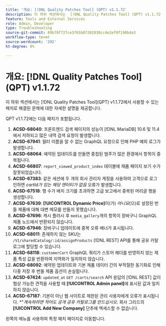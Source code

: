```yaml
---
title: '개요: [!DNL Quality Patches Tool] (QPT) v1.1.72'
description: 이 하위 섹션에서는  [!DNL Quality Patches Tool] (QPT) v1.1.72에서 사용할 수 있는 패치로 해결된 문제에 대한 자세한 설명을 제공합니다.
feature: Tools and External Services
role: Admin, Developer
type: Troubleshooting
source-git-commit: 89b78f72fce3f65b8f282038cc4e2ef0f190bda3
workflow-type: tm+mt
source-wordcount: '292'
ht-degree: 0%

---
```


# 개요: [!DNL Quality Patches Tool]&#x200B;(QPT) v1.1.72

이 하위 섹션에서는 [!DNL Quality Patches Tool]&#x200B;(QPT) v1.1.72에서 사용할 수 있는 패치로 해결된 문제에 대한 자세한 설명을 제공합니다.

QPT v1.1.72에는 다음 패치가 포함됩니다.
1. **ACSD-68040**: 프론트엔드 검색 페이지의 성능이 [!DNL MariaDB] 10.6 및 11.4에서 저하되고 많은 내역 검색 요청이 발생합니다.
1. **ACSD-67941**: 필터 이름을 알 수 없는 GraphQL 요청으로 인해 PHP 예외 로그가 발생합니다.
1. **ACSD-68064**: 예약된 업데이트를 만들면 중첩된 범주가 많은 환경에서 항목이 중복됩니다.
1. **ACSD-66807**: `report_viewed_product_index` 테이블에 제품 페이지 보기 수가 잘못되었습니다.
1. **ACSD-67383**: 같은 세션에 두 개의 회사 관리자 계정을 사용하여 고객으로 로그인하면 *cartId가 있는 해당 엔터티가 없음* 오류가 발생합니다.
1. **ACSD-67518**: 행 수가 배치 크기를 초과하면 고급 보고에서 중복된 머리글 행을 생성합니다.
1. **ACSD-67639**: **[!UICONTROL Dynamic Price]**&#x200B;이(가) *아니요*(으)로 설정된 번들 제품에 대해 대변 메모를 만들지 못했습니다.
1. **ACSD-67696**: 캐시 플러시 후 `media_gallery`개의 항목이 장바구니 GraphQL 제품 노드에서 반환되지 않습니다.
1. **ACSD-67946**: 장바구니 업데이트에 중복 오류 배너가 표시됩니다.
1. **ACSD-68011**: 존재하지 않는 SKU는 `/V1/sharedCatalog/:id/assignProducts` [!DNL REST] API를 통해 공유 카탈로그에 할당할 수 있습니다.
1. **ACSD-68118**: `customerCart` GraphQL 쿼리가 스토어 헤더를 반영하지 않는 제품 특성 값을 반환하여 지역화가 일치하지 않습니다.
1. **ACSD-68092**: 예약된 업데이트와 기본 제품 데이터 간의 부적절한 동기화로 인해 다중 저장 후 번들 제품 옵션이 손실됩니다.
1. **ACSD-67424**: `updated_at` `GET /carts/search` API 응답의 [!DNL REST] 값이 협상 가능한 견적을 사용할 때 **[!UICONTROL Admin panel]**&#x200B;에 표시된 값과 일치하지 않습니다.
1. **ACSD-67187**: 기본이 아닌 웹 사이트로 제한된 관리 사용자에게 오류가 표시됩니다. *&quot;*계속하려면 적어도 공개 공유 카탈로그를 만드십시오*. 회사 그리드의 **[!UICONTROL Add New Company]** 단추에 액세스할 수 없습니다.

왼쪽의 메뉴를 사용하여 특정 패치 페이지로 이동합니다.
